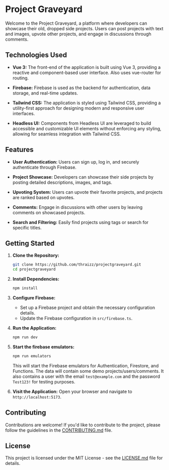 # Project Graveyard

Welcome to the Project Graveyard, a platform where developers can showcase their old, dropped side projects. Users can post projects with text and images, upvote other projects, and engage in discussions through comments.

## Technologies Used

- **Vue 3:** The front-end of the application is built using Vue 3, providing a reactive and component-based user interface. Also uses vue-router for routing.

- **Firebase:** Firebase is used as the backend for authentication, data storage, and real-time updates.

- **Tailwind CSS:** The application is styled using Tailwind CSS, providing a utility-first approach for designing modern and responsive user interfaces.

- **Headless UI:** Components from Headless UI are leveraged to build accessible and customizable UI elements without enforcing any styling, allowing for seamless integration with Tailwind CSS.

## Features

- **User Authentication:** Users can sign up, log in, and securely authenticate through Firebase.

- **Project Showcase:** Developers can showcase their side projects by posting detailed descriptions, images, and tags.

- **Upvoting System:** Users can upvote their favorite projects, and projects are ranked based on upvotes.

- **Comments:** Engage in discussions with other users by leaving comments on showcased projects.

- **Search and Filtering:** Easily find projects using tags or search for specific titles.

## Getting Started

1. **Clone the Repository:**

   ```bash
   git clone https://github.com/thraizz/projectgraveyard.git
   cd projectgraveyard
   ```

2. **Install Dependencies:**

   ```bash
   npm install
   ```

3. **Configure Firebase:**

   - Set up a Firebase project and obtain the necessary configuration details.
   - Update the Firebase configuration in `src/firebase.ts`.

4. **Run the Application:**

   ```bash
   npm run dev
   ```

5. **Start the firebase emulators:**

   ```bash
   npm run emulators
   ```

   This will start the Firebase emulators for Authentication, Firestore, and Functions. The data will contain some demo projects/users/comments.
   It also contains a user with the email `test@example.com` and the password `Test123!` for testing purposes.

6. **Visit the Application:**
   Open your browser and navigate to `http://localhost:5173`.

## Contributing

Contributions are welcome! If you'd like to contribute to the project, please follow the guidelines in the [CONTRIBUTING.md](CONTRIBUTING.md) file.

## License

This project is licensed under the MIT License - see the [LICENSE.md](LICENSE.md) file for details.
